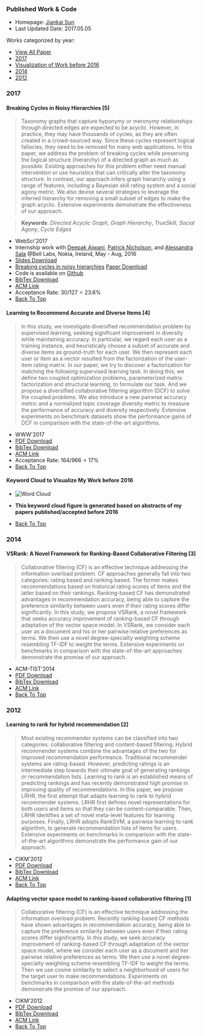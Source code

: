 ### Published Work & Code


* Homepage: [Jiankai Sun](http://web.cse.ohio-state.edu/~sun.1306/)
* Last Updated Date: 2017.05.05

<span id="home"></span>
Works categorized by year: 

* [View All Paper](http://web.cse.ohio-state.edu/~sun.1306/Published_Works/)
*  [2017](#2017)
*  [Visualization of Work before 2016](#visualization2016)
*  [2014](#2014)
*  [2012](#2012)

### 2017

#### Breaking Cycles in Noisy Hierarchies [5]

> Taxonomy graphs that capture hyponymy or meronymy relationships through directed edges are expected to be acyclic. However, in practice, they may have thousands of cycles, as they are often created in a crowd-sourced way. Since these cycles represent logical fallacies, they need to be removed for many web applications. In this paper, we address the problem of breaking cycles while preserving the logical structure (hierarchy) of a directed graph as much as possible. Existing approaches for this problem either need manual intervention or use heuristics that can critically alter the taxonomy structure. In contrast, our approach infers graph hierarchy using a range of features, including a Bayesian skill rating system and a social agony metric. We also devise several strategies to leverage the inferred hierarchy for removing a small subset of edges to make the graph acyclic. Extensive experiments demonstrate the effectiveness of our approach.

>  **Keywords**:  _Directed Acyclic Graph_, _Graph Hierarchy_, _TrueSkill_, _Social Agony_, _Cycle Edges_

* WebSci'2017
* Internship work with [Deepak Ajwani](https://www.bell-labs.com/usr/deepak.ajwani), [Patrick Nicholson](https://www.bell-labs.com/usr/pat.nicholson), and [Alessandra Sala](https://www.bell-labs.com/usr/alessandra.sala)  @Bell Labs, Nokia, Ireland, May - Aug, 2016
*  [Slides Download](https://github.com/zhenv5/homepage/blob/master/documents/Slides_WebSci_17_Breaking_Cycles_in_Noisy_Hierarchies.pdf)
* [Breaking cycles in noisy hierarchies](https://github.com/zhenv5/breaking_cycles_in_noisy_hierarchies/blob/master/paper/Paper_WebSci_17_Breaking_Cycles_in_Noisy_Hierarchies.pdf) [Paper Download](http://web.cse.ohio-state.edu/~sun.1306/Published_Works/WebSci_17_Remove_Cycle_Edges.pdf)
* Code is available on [Github](https://github.com/zhenv5/breaking_cycles_in_noisy_hierarchies.git)
* [BibTex Download](http://web.cse.ohio-state.edu/~sun.1306/Published_Works/Bib_WebSci_17_Breaking_Cycles_in_Noisy_Hierarchies.bib)
* [ACM Link](http://dl.acm.org/citation.cfm?id=3091495)
* Acceptance Rate: $30/127 = 23.6\%$
* [Back To Top](#home)

#### Learning to Recommend Accurate and Diverse Items [4]

> In this study, we investigate diversified recommendation problem by supervised learning, seeking significant improvement in diversity while maintaining accuracy. In particular, we regard each user as a training instance, and heuristically choose a subset of accurate and diverse items as ground-truth for each user. We then represent each user or item as a vector resulted from the factorization of the user-item rating matrix. In our paper, we try to discover a factorization for matching the following supervised learning task. In doing this, we define two coupled optimization problems, parameterized matrix factorization and structural learning, to formulate our task. And we propose a diversified collaborative filtering algorithm (DCF) to solve the coupled problems. We also introduce a new pairwise accuracy metric and a normalized topic coverage diversity metric to measure the performance of accuracy and diversity respectively. Extensive experiments on benchmark datasets show the performance gains of DCF in comparison with the state-of-the-art algorithms.

* WWW'2017
* [PDF Download](http://web.cse.ohio-state.edu/~sun.1306/Published_Works/WWW_2017_Learning_to_Recommend_Accurate_and_Diverse_Items.pdf)
* [BibTex Download](http://web.cse.ohio-state.edu/~sun.1306/Published_Works/WWW_2017_Learning_to_Recommend_Accurate_and_Diverse_Items.bib)
* [ACM Link](http://dl.acm.org/citation.cfm?id=3052585)
* Acceptance Rate: $164/966 = 17\%$
* [Back To Top](#home)

<span id="visualization2016"> </span>

#### Keyword Cloud to Visualize My Work before 2016

* ![Word Cloud](http://web.cse.ohio-state.edu/~sun.1306/pic/cloud_word_2017.png)

*  **This keyword cloud figure is generated based on abstracts of my papers published/accepted before 2016**
* [Back To Top](#home)


### 2014

#### VSRank: A Novel Framework for Ranking-Based Collaborative Filtering [3]

> Collaborative filtering (CF) is an effective technique addressing the information overload problem. CF approaches generally fall into two categories: rating based and ranking based. The former makes recommendations based on historical rating scores of items and the latter based on their rankings. Ranking-based CF has demonstrated advantages in recommendation accuracy, being able to capture the preference similarity between users even if their rating scores differ significantly. In this study, we propose VSRank, a novel framework that seeks accuracy improvement of ranking-based CF through adaptation of the vector space model. In VSRank, we consider each user as a document and his or her pairwise relative preferences as terms. We then use a novel degree-specialty weighting scheme resembling TF-IDF to weight the terms. Extensive experiments on benchmarks in comparison with the state-of-the-art approaches demonstrate the promise of our approach.

* ACM-TIST'2014
* [PDF Download](http://web.cse.ohio-state.edu/~sun.1306/Published_Works/TIST_2014_VSRank-A_Novel_Framework_for_Ranking-Based_Collaborative_Filtering.pdf)
* [BibTex Download](http://web.cse.ohio-state.edu/~sun.1306/Published_Works/TIST_2014_VSRank-A_Novel_Framework_for_Ranking-Based_Collaborative_Filtering.bib)
* [ACM Link](http://dl.acm.org/citation.cfm?id=2542048)
* [Back To Top](#home)

### 2012

####  Learning to rank for hybrid recommendation [2]

> Most existing recommender systems can be classified into two categories: collaborative filtering and content-based filtering. Hybrid recommender systems combine the advantages of the two for improved recommendation performance. Traditional recommender systems are rating-based. However, predicting ratings is an intermediate step towards their ultimate goal of generating rankings or recommendation lists. Learning to rank is an established means of predicting rankings and has recently demonstrated high promise in improving quality of recommendations. In this paper, we propose LRHR, the first attempt that adapts learning to rank to hybrid recommender systems. LRHR first defines novel representations for both users and items so that they can be content-comparable. Then, LRHR identifies a set of novel meta-level features for learning purposes. Finally, LRHR adopts RankSVM, a pairwise learning to rank algorithm, to generate recommendation lists of items for users. Extensive experiments on benchmarks in comparison with the state-of-the-art algorithms demonstrate the performance gain of our approach.

* CIKM'2012
* [PDF Download](http://web.cse.ohio-state.edu/~sun.1306/Published_Works/CIKM_12_Learning_to_Rank_for_Hybrid_Recommendation.pdf)
* [BibTex Download](http://web.cse.ohio-state.edu/~sun.1306/Published_Works/CIKM_12_Learning_to_Rank_for_Hybrid_Recommendation.bib)
* [ACM Link](http://dl.acm.org/citation.cfm?id=2398610)
* [Back To Top](#home)

#### Adapting vector space model to ranking-based collaborative filtering [1]

> Collaborative filtering (CF) is an effective technique addressing the information overload problem. Recently ranking-based CF methods have shown advantages in recommendation accuracy, being able to capture the preference similarity between users even if their rating scores differ significantly. In this study, we seek accuracy improvement of ranking-based CF through adaptation of the vector space model, where we consider each user as a document and her pairwise relative preferences as terms. We then use a novel degree-specialty weighting scheme resembling TF-IDF to weight the terms. Then we use cosine similarity to select a neighborhood of users for the target user to make recommendations. Experiments on benchmarks in comparison with the state-of-the-art methods demonstrate the promise of our approach.

* CIKM'2012
* [PDF Download](http://web.cse.ohio-state.edu/~sun.1306/Published_Works/CIKM_12_Adapting_Vector_Space_Model_to_Raanking-based_Collaborative_Filtering.pdf)
* [BibTex Download](http://web.cse.ohio-state.edu/~sun.1306/Published_Works/CIKM_12_Adapting_Vector_Space_Model_to_Raanking-based_Collaborative_Filtering.bib)
* [ACM Link](http://dl.acm.org/citation.cfm?id=2398458)
* [Back To Top](#home)



